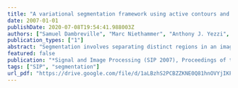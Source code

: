 ```yaml
---
title: "A variational segmentation framework using active contours and thresholding"
date: 2007-01-01
publishDate: 2020-07-08T19:54:41.988003Z
authors: ["Samuel Dambreville", "Marc Niethammer", "Anthony J. Yezzi", "Allen R. Tannenbaum"]
publication_types: ["1"]
abstract: "Segmentation involves separating distinct regions in an image. In this note, we present a novel variational approach to perform this task. We propose an energy functional that naturally combines two segmentation techniques usually applied separately: intensity thresholding and geometric active contours. Although our method can deal with more complex image statistics, intensity averages are used to separate regions, in this present work. The proposed approach affords interesting properties that can lead to sensible segmentation results."
featured: false
publication: "*Signal and Image Processing (SIP 2007), Proceedings of the IASTED International Conference, August 20-22, 2007, Honolulu, HI, USA*"
tags: ["SIP", "segmentation"]
url_pdf: "https://drive.google.com/file/d/1aLBzhS2PCBZZKNE0Q81hnOVYjIKPQZDm"
---
```


